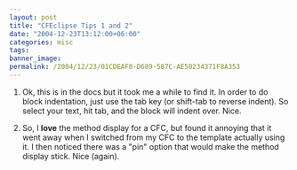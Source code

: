 ```yaml
---
layout: post
title: "CFEclipse Tips 1 and 2"
date: "2004-12-23T13:12:00+06:00"
categories: misc 
tags: 
banner_image: 
permalink: /2004/12/23/01CDEAF0-D689-587C-AE50234371F8A353
---
```


1) Ok, this is in the docs but it took me a while to find it. In order to do block indentation, just use the tab key (or shift-tab to reverse indent). So select your text, hit tab, and the block will indent over. Nice. 

2) So, I <b>love</b> the method display for a CFC, but found it annoying that it went away when I switched from my CFC to the template actually using it. I then noticed there was a "pin" option that would make the method display stick. Nice (again).